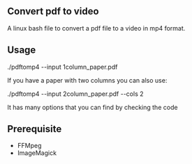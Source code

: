 ## Convert pdf to video

A linux bash file to convert a pdf file to a video in mp4 format. 

## Usage

./pdftomp4 --input 1column_paper.pdf

If you have a paper with two columns you can also use:

./pdftomp4 --input 2column_paper.pdf --cols 2


It has many options that you can find by checking the code


## Prerequisite

  - FFMpeg
  - ImageMagick
